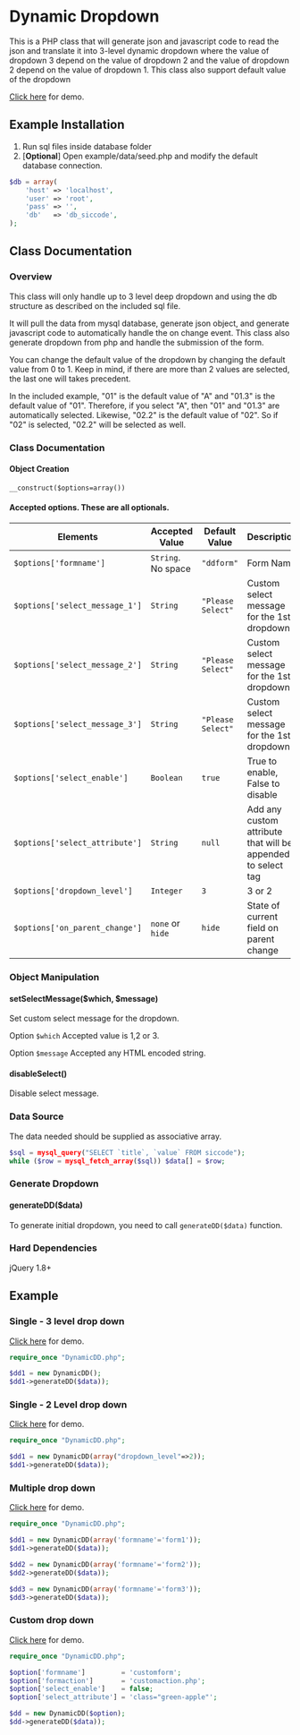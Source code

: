# Dynamic Dropdown

This is a PHP class that will generate json and javascript code to read the json and translate it into 3-level dynamic dropdown where the value of dropdown 3 depend on the value of dropdown 2 and the value of dropdown 2 depend on the value of dropdown 1. This class also support default value of the dropdown

[Click here](http://edy.li/dynamicdd/) for demo.

## Example Installation

1. Run sql files inside database folder
2. [**Optional**] Open example/data/seed.php and modify the default database connection.

```php
$db = array(
    'host' => 'localhost',
    'user' => 'root',
    'pass' => '',
    'db'   => 'db_siccode',
);
```

## Class Documentation

### Overview

This class will only handle up to 3 level deep dropdown and using the db structure as described on the included sql file.

It will pull the data from mysql database, generate json object, and generate javascript code to automatically handle the on change event.
This class also generate dropdown from php and handle the submission of the form.

You can change the default value of the dropdown by changing the default value from 0 to 1. Keep in mind, if there are more than 2 values are selected, the last one will takes precedent.

In the included example, "01" is the default value of "A" and "01.3" is the default value of "01". Therefore, if you select "A", then "01" and "01.3" are automatically selected. Likewise, "02.2" is the default value of "02". So if "02" is selected, "02.2" will be selected as well.

### Class Documentation

#### Object Creation

    __construct($options=array())

#### Accepted options. These are all optionals.

Elements                          | Accepted Value     | Default Value     | Description
----------------------------------| ------------------ | ----------------- | ---------------------
`$options['formname']`            | `String`. No space | `"ddform"`        | Form Name
`$options['select_message_1']`    | `String`           | `"Please Select"` | Custom select message for the 1st dropdown
`$options['select_message_2']`    | `String`           | `"Please Select"` | Custom select message for the 1st dropdown
`$options['select_message_3']`    | `String`           | `"Please Select"` | Custom select message for the 1st dropdown
`$options['select_enable']`       | `Boolean`          | `true`            | True to enable, False to disable
`$options['select_attribute']`    | `String`           | `null`            | Add any custom attribute that will be appended to select tag
`$options['dropdown_level']`      | `Integer`          | `3`               | 3 or 2
`$options['on_parent_change']`    | `none` or `hide`   | `hide`            | State of current field on parent change

### Object Manipulation

#### setSelectMessage($which, $message)

Set custom select message for the dropdown.

Option `$which` Accepted value is 1,2 or 3.

Option `$message` Accepted any HTML encoded string.

#### disableSelect()
Disable select message.

### Data Source

The data needed should be supplied as associative array.

```php
$sql = mysql_query("SELECT `title`, `value` FROM siccode");
while ($row = mysql_fetch_array($sql)) $data[] = $row;
```

### Generate Dropdown

#### generateDD($data)
To generate initial dropdown, you need to call `generateDD($data)` function.

### Hard Dependencies
jQuery 1.8+

Example
-------------------------

### Single - 3 level drop down
[Click here](http://edy.li/DynamicDD/example/single.php) for demo.

```php
require_once "DynamicDD.php";

$dd1 = new DynamicDD();
$dd1->generateDD($data));
```

### Single - 2 Level drop down
[Click here](http://edy.li/DynamicDD/example/single2.php) for demo.

```php
require_once "DynamicDD.php";

$dd1 = new DynamicDD(array("dropdown_level"=>2));
$dd1->generateDD($data));
```

### Multiple drop down
[Click here](http://edy.li/DynamicDD/example/multiple.php) for demo.

```php
require_once "DynamicDD.php";

$dd1 = new DynamicDD(array('formname'='form1'));
$dd1->generateDD($data));

$dd2 = new DynamicDD(array('formname'='form2'));
$dd2->generateDD($data));

$dd3 = new DynamicDD(array('formname'='form3'));
$dd3->generateDD($data));
```

### Custom drop down
[Click here](http://edy.li/DynamicDD/example/custom.php) for demo.

```php
require_once "DynamicDD.php";

$option['formname']         = 'customform';
$option['formaction']       = 'customaction.php';
$option['select_enable']    = false;
$option['select_attribute'] = 'class="green-apple"';

$dd = new DynamicDD($option);
$dd->generateDD($data));
```
